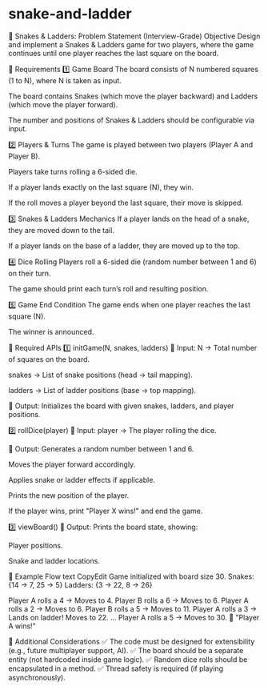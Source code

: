 # snake-and-ladder

📌 Snakes & Ladders: Problem Statement (Interview-Grade)
Objective
Design and implement a Snakes & Ladders game for two players, where the game continues until one player reaches the last square on the board.

📜 Requirements
1️⃣ Game Board
The board consists of N numbered squares (1 to N), where N is taken as input.


The board contains Snakes (which move the player backward) and Ladders (which move the player forward).


The number and positions of Snakes & Ladders should be configurable via input.


2️⃣ Players & Turns
The game is played between two players (Player A and Player B).


Players take turns rolling a 6-sided die.


If a player lands exactly on the last square (N), they win.


If the roll moves a player beyond the last square, their move is skipped.


3️⃣ Snakes & Ladders Mechanics
If a player lands on the head of a snake, they are moved down to the tail.


If a player lands on the base of a ladder, they are moved up to the top.


4️⃣ Dice Rolling
Players roll a 6-sided die (random number between 1 and 6) on their turn.


The game should print each turn’s roll and resulting position.


5️⃣ Game End Condition
The game ends when one player reaches the last square (N).


The winner is announced.



📌 Required APIs
1️⃣ initGame(N, snakes, ladders)
📌 Input:
N → Total number of squares on the board.


snakes → List of snake positions (head → tail mapping).


ladders → List of ladder positions (base → top mapping).


📌 Output:
Initializes the board with given snakes, ladders, and player positions.



2️⃣ rollDice(player)
📌 Input:
player → The player rolling the dice.


📌 Output:
Generates a random number between 1 and 6.


Moves the player forward accordingly.


Applies snake or ladder effects if applicable.


Prints the new position of the player.


If the player wins, print "Player X wins!" and end the game.



3️⃣ viewBoard()
📌 Output:
Prints the board state, showing:


Player positions.


Snake and ladder locations.



🎯 Example Flow
text
CopyEdit
Game initialized with board size 30.
Snakes: {14 → 7, 25 → 5}
Ladders: {3 → 22, 8 → 26}

Player A rolls a 4 → Moves to 4.
Player B rolls a 6 → Moves to 6.
Player A rolls a 2 → Moves to 6.
Player B rolls a 5 → Moves to 11.
Player A rolls a 3 → Lands on ladder! Moves to 22.
...
Player A rolls a 5 → Moves to 30. 🎉 "Player A wins!"


📌 Additional Considerations
✅ The code must be designed for extensibility (e.g., future multiplayer support, AI).
 ✅ The board should be a separate entity (not hardcoded inside game logic).
 ✅ Random dice rolls should be encapsulated in a method.
 ✅ Thread safety is required (if playing asynchronously).

